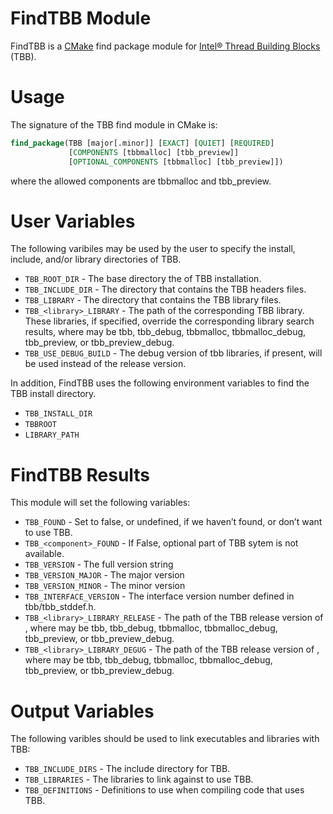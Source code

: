 # FindTBB Module
FindTBB is a [CMake](http://www.cmake.org) find package module for [Intel&reg; Thread Building Blocks](https://www.threadingbuildingblocks.org) (TBB).

# Usage
The signature of the TBB find module in CMake is:
```CMake
find_package(TBB [major[.minor]] [EXACT] [QUIET] [REQUIRED]
             [COMPONENTS [tbbmalloc] [tbb_preview]]
             [OPTIONAL_COMPONENTS [tbbmalloc] [tbb_preview]]) 
```
where the allowed components are tbbmalloc and tbb_preview.

# User Variables
The following varibiles may be used by the user to specify the install, include, and/or library directories of TBB. 

* ```TBB_ROOT_DIR``` - The base directory the of TBB installation.
* ```TBB_INCLUDE_DIR```  - The directory that contains the TBB headers files.
* ```TBB_LIBRARY``` - The directory that contains the TBB library files.
* ```TBB_<library>_LIBRARY``` - The path of the corresponding TBB library. These libraries, if specified, override the corresponding library search results, where <library> may be tbb, tbb_debug, tbbmalloc, tbbmalloc_debug, tbb_preview, or tbb_preview_debug.
* ```TBB_USE_DEBUG_BUILD``` - The debug version of tbb libraries, if present, will be used instead of the release version.

In addition, FindTBB uses the following environment variables to find the TBB install directory.

* ```TBB_INSTALL_DIR```
* ```TBBROOT```
* ```LIBRARY_PATH```

# FindTBB Results
This module will set the following variables:

* ```TBB_FOUND``` - Set to false, or undefined, if we haven’t found, or don’t want to use TBB.
* ```TBB_<component>_FOUND``` - If False, optional <component> part of TBB sytem is not available.
* ```TBB_VERSION``` - The full version string
* ```TBB_VERSION_MAJOR``` - The major version
* ```TBB_VERSION_MINOR``` - The minor version
* ```TBB_INTERFACE_VERSION``` - The interface version number defined in tbb/tbb_stddef.h.
* ```TBB_<library>_LIBRARY_RELEASE``` - The path of the TBB release version of <library>, where <library> may be tbb, tbb_debug, tbbmalloc, tbbmalloc_debug, tbb_preview, or tbb_preview_debug.
* ```TBB_<library>_LIBRARY_DEGUG``` - The path of the TBB release version of <library>, where <library> may be tbb, tbb_debug, tbbmalloc, tbbmalloc_debug, tbb_preview, or tbb_preview_debug.

# Output Variables
The following varibles should be used to link executables and libraries with TBB:

* ```TBB_INCLUDE_DIRS``` - The include directory for TBB.
* ```TBB_LIBRARIES``` - The libraries to link against to use TBB.
* ```TBB_DEFINITIONS``` - Definitions to use when compiling code that uses TBB.

